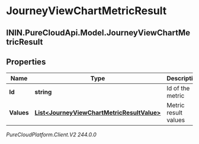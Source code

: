 # JourneyViewChartMetricResult

## ININ.PureCloudApi.Model.JourneyViewChartMetricResult

## Properties

|Name | Type | Description | Notes|
|------------ | ------------- | ------------- | -------------|
| **Id** | **string** | Id of the metric | [optional] |
| **Values** | [**List&lt;JourneyViewChartMetricResultValue&gt;**](JourneyViewChartMetricResultValue) | Metric result values | [optional] |



_PureCloudPlatform.Client.V2 244.0.0_
